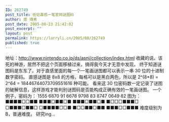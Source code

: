 ```yaml
---
ID: 262749
post_title: 任记直感一笔官网谜图码
author: 南 靖男
post_date: 2005-08-23 21:42:02
post_excerpt: ""
layout: post
permalink: https://larryli.cn/2005/08/262749
published: true
---
```

地址：<a href="http://www.nintendo.co.jp/ds/asnj/collection/index.html">http://www.nintendo.co.jp/ds/asnj/collection/index.html</a>
收藏的说。该死的神游，居然不把这个页面移植过来，搞得我今天才无意中发现。
终于知道谜图码是东东了。对于直感里面的每一个一笔画谜图都可以表示一串 30 位的十进制数字密码。
直感谜图是 8x8 的方格，每格可以是黑白两色，所以是 2^(8*8) = 2^64 = 18446744073709551616 种可能。
看来这 30 位密码数一定记录了谜图的破解信息，这样游戏才能判别谜图码是否能构成正确有效的一笔画谜图。
一个例子，密码为：
1555 6870 91
6678 9798 83
8747 0649 82
图为：
■■■■□□■■
■■■□■■□■
■■■□■■□■
■□□□■■■□
□■■■□■■□
□■■■■□□■
■□□■■□■■
■■■□□■■■
难度级别为 B，普通难度。
研究ing...